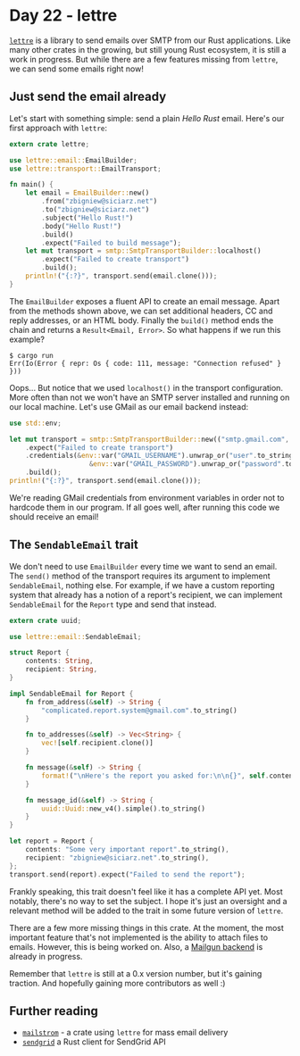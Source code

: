 # Day 22 - lettre

[`lettre`](https://crates.io/crates/lettre) is a library to send emails over
SMTP from our Rust applications. Like many other crates in the growing,
but still young Rust ecosystem, it is still a work in progress. But while
there are a few features missing from `lettre`, we can send some emails
right now!

Just send the email already
---------------------------

Let's start with something simple: send a plain *Hello Rust* email. Here's
our first approach with `lettre`:

```rust
extern crate lettre;

use lettre::email::EmailBuilder;
use lettre::transport::EmailTransport;

fn main() {
    let email = EmailBuilder::new()
        .from("zbigniew@siciarz.net")
        .to("zbigniew@siciarz.net")
        .subject("Hello Rust!")
        .body("Hello Rust!")
        .build()
        .expect("Failed to build message");
    let mut transport = smtp::SmtpTransportBuilder::localhost()
        .expect("Failed to create transport")
        .build();
    println!("{:?}", transport.send(email.clone()));
}
```

The `EmailBuilder` exposes a fluent API to create an email message. Apart
from the methods shown above, we can set additional headers, CC and reply
addresses, or an HTML body. Finally the `build()` method ends the chain
and returns a `Result<Email, Error>`. So what happens if we run this example?

```text
$ cargo run
Err(Io(Error { repr: Os { code: 111, message: "Connection refused" } }))
```

Oops... But notice that we used `localhost()` in the transport configuration.
More often than not we won't have an SMTP server installed and running on
our local machine. Let's use GMail as our email backend instead:

```rust
use std::env;

let mut transport = smtp::SmtpTransportBuilder::new(("smtp.gmail.com", smtp::SUBMISSION_PORT))
    .expect("Failed to create transport")
    .credentials(&env::var("GMAIL_USERNAME").unwrap_or("user".to_string())[..],
                    &env::var("GMAIL_PASSWORD").unwrap_or("password".to_string())[..])
    .build();
println!("{:?}", transport.send(email.clone()));
```

We're reading GMail credentials from environment variables in order not to
hardcode them in our program. If all goes well, after running this code
we should receive an email!

The `SendableEmail` trait
-------------------------

We don't need to use `EmailBuilder` every time we want to send an email.
The `send()` method of the transport requires its argument to implement
`SendableEmail`, nothing else. For example, if we have a custom reporting
system that already has a notion of a report's recipient, we can implement
`SendableEmail` for the `Report` type and send that instead.

```rust
extern crate uuid;

use lettre::email::SendableEmail;

struct Report {
    contents: String,
    recipient: String,
}

impl SendableEmail for Report {
    fn from_address(&self) -> String {
        "complicated.report.system@gmail.com".to_string()
    }

    fn to_addresses(&self) -> Vec<String> {
        vec![self.recipient.clone()]
    }

    fn message(&self) -> String {
        format!("\nHere's the report you asked for:\n\n{}", self.contents)
    }

    fn message_id(&self) -> String {
        uuid::Uuid::new_v4().simple().to_string()
    }
}

let report = Report {
    contents: "Some very important report".to_string(),
    recipient: "zbigniew@siciarz.net".to_string(),
};
transport.send(report).expect("Failed to send the report");
```

Frankly speaking, this trait doesn't feel like it has a complete API yet.
Most notably, there's no way to set the subject. I hope it's just an oversight
and a relevant method will be added to the trait in some future version of
`lettre`.

There are a few more missing things in this crate.
At the moment, the most important feature that's not implemented is the
ability to attach files to emails. However, this is being worked on. Also,
a [Mailgun backend](https://github.com/lettre/lettre/issues/108) is already
in progress.

Remember that `lettre` is still at a 0.x version number, but it's gaining
traction. And hopefully gaining more contributors as well :)

Further reading
---------------

 - [`mailstrom`](https://crates.io/crates/mailstrom) - a crate using `lettre`
   for mass email delivery
 - [`sendgrid`](https://crates.io/crates/sendgrid) a Rust client for SendGrid API
